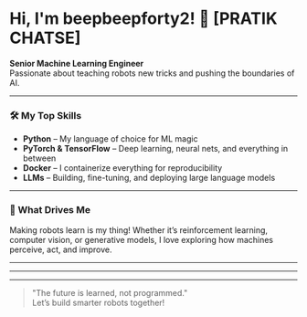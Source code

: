# Hi, I'm beepbeepforty2! 🤖 [PRATIK CHATSE]

**Senior Machine Learning Engineer**  
Passionate about teaching robots new tricks and pushing the boundaries of AI.

---

### 🛠️ My Top Skills
- **Python** – My language of choice for ML magic
- **PyTorch & TensorFlow** – Deep learning, neural nets, and everything in between
- **Docker** – I containerize everything for reproducibility
- **LLMs** – Building, fine-tuning, and deploying large language models

---

### 🤖 What Drives Me
Making robots learn is my thing! Whether it’s reinforcement learning, computer vision, or generative models, I love exploring how machines perceive, act, and improve.

---

<!-- Add your favorite projects here if you want! -->

---

<!-- Add social links here if you want! -->

---

> "The future is learned, not programmed."  
Let’s build smarter robots together!
